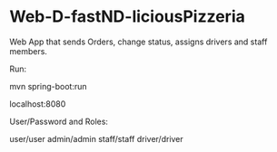 # Web-D-fastND-liciousPizzeria

Web App that sends Orders, change status, assigns drivers and staff members.

Run:

mvn spring-boot:run

localhost:8080

User/Password and Roles:

user/user
admin/admin
staff/staff
driver/driver
